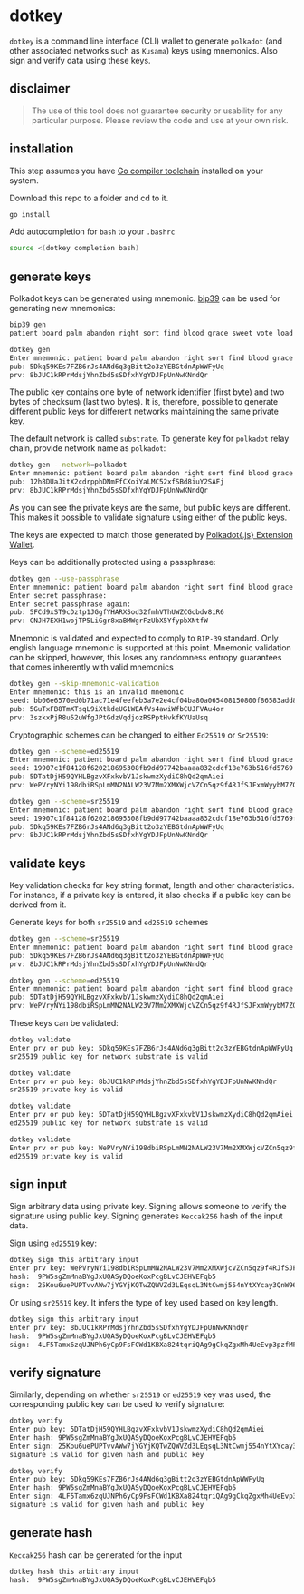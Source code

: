 # dotkey
`dotkey` is a command line interface (CLI) wallet to generate
`polkadot` (and other associated networks such as `Kusama`) keys
using mnemonics. Also sign and verify data using these keys.

## disclaimer
> The use of this tool does not guarantee security or usability for any
> particular purpose. Please review the code and use at your own risk.

## installation
This step assumes you have [Go compiler toolchain](https://go.dev/dl/)
installed on your system.

Download this repo to a folder and cd to it.
```bash
go install
```
Add autocompletion for `bash` to your `.bashrc`
```bash
source <(dotkey completion bash)
```

## generate keys
Polkadot keys can be generated using mnemonic. [bip39](https://github.com/kubetrail/bip39)
can be used for generating new mnemonics:
```bash
bip39 gen
patient board palm abandon right sort find blood grace sweet vote load action bag trash calm burden glow phrase shoot frog vacant elegant tourist
```

```bash
dotkey gen
Enter mnemonic: patient board palm abandon right sort find blood grace sweet vote load action bag trash calm burden glow phrase shoot frog vacant elegant tourist
pub: 5Dkq59KEs7FZB6rJs4ANd6q3gBitt2o3zYEBGtdnApWWFyUq
prv: 8bJUC1kRPrMdsjYhnZbd5sSDfxhYgYDJFpUnNwKNndQr
```

The public key contains one byte of network identifier (first byte) and two bytes of checksum
(last two bytes). It is, therefore, possible to generate different public keys for different
networks maintaining the same private key.

The default network is called `substrate`. To generate key for `polkadot` relay chain,
provide network name as `polkadot`:

```bash
dotkey gen --network=polkadot
Enter mnemonic: patient board palm abandon right sort find blood grace sweet vote load action bag trash calm burden glow phrase shoot frog vacant elegant tourist
pub: 12h8DUaJitX2cdrpphDNmFfCXoiYaLMC52xfSBd8iuY2SAFj
prv: 8bJUC1kRPrMdsjYhnZbd5sSDfxhYgYDJFpUnNwKNndQr
```

As you can see the private keys are the same, but public keys are different. This makes it
possible to validate signature using either of the public keys.

The keys are expected to match those generated by [Polkadot{.js} Extension Wallet](https://polkadot.js.org/extension/).

Keys can be additionally protected using a passphrase:
```bash
dotkey gen --use-passphrase 
Enter mnemonic: patient board palm abandon right sort find blood grace sweet vote load action bag trash calm burden glow phrase shoot frog vacant elegant tourist
Enter secret passphrase: 
Enter secret passphrase again: 
pub: 5FCd9xST9cDztp1JGgfYHARXSod32fmhVThUWZCGobdv8iR6
prv: CNJH7EXH1wojTP5LiGgr8xaBMWgrFzUbX5YfypbXNtfW
```

Mnemonic is validated and expected to comply to `BIP-39` standard. Only
english language mnemonic is supported at this point. Mnemonic validation
can be skipped, however, this loses any randomness entropy guarantees that
comes inherently with valid mnemonics

```bash
dotkey gen --skip-mnemonic-validation
Enter mnemonic: this is an invalid mnemonic
seed: bb06e6570ed0b71ac71e4feefeb3a7e2e4cf04ba80a065408150800f86583add8d7ba2ed117444a00f95ca8966ea2e7ff5c8a84b0f5b35a43388d76f0eca043f
pub: 5GuTxFB8TmXTsqL9iXtkdeUG1WEAfVs4awiWfbCUJFVAu4or
prv: 3szkxPjR8u52uWfgJPtGdzVqdjozRSPptHvkfKYUaUsq
```

Cryptographic schemes can be changed to either `Ed25519` or `Sr25519`:
```bash
dotkey gen --scheme=ed25519
Enter mnemonic: patient board palm abandon right sort find blood grace sweet vote load action bag trash calm burden glow phrase shoot frog vacant elegant tourist
seed: 19907c1f84128f620218695308fb9dd97742baaaa832cdcf18e763b516fd5769
pub: 5DTatDjH59QYHLBgzvXFxkvbV1JskwmzXydiC8hQd2qmAiei
prv: WePVryNYi198dbiRSpLmMN2NALW23V7Mm2XMXWjcVZCn5qz9f4RJfSJFxmWyybM7ZQDJL1xTsNodZVMBETSNCy9

dotkey gen --scheme=sr25519
Enter mnemonic: patient board palm abandon right sort find blood grace sweet vote load action bag trash calm burden glow phrase shoot frog vacant elegant tourist
seed: 19907c1f84128f620218695308fb9dd97742baaaa832cdcf18e763b516fd5769fce6f5b16c2790d12153a5867aa4f1b3ccfddf2499183a68b2d855a18502be04
pub: 5Dkq59KEs7FZB6rJs4ANd6q3gBitt2o3zYEBGtdnApWWFyUq
prv: 8bJUC1kRPrMdsjYhnZbd5sSDfxhYgYDJFpUnNwKNndQr
```
## validate keys
Key validation checks for key string format, length and other characteristics.
For instance, if a private key is entered, it also checks if a public key
can be derived from it.

Generate keys for both `sr25519` and `ed25519` schemes
```bash
dotkey gen --scheme=sr25519
Enter mnemonic: patient board palm abandon right sort find blood grace sweet vote load action bag trash calm burden glow phrase shoot frog vacant elegant tourist
pub: 5Dkq59KEs7FZB6rJs4ANd6q3gBitt2o3zYEBGtdnApWWFyUq
prv: 8bJUC1kRPrMdsjYhnZbd5sSDfxhYgYDJFpUnNwKNndQr

dotkey gen --scheme=ed25519
Enter mnemonic: patient board palm abandon right sort find blood grace sweet vote load action bag trash calm burden glow phrase shoot frog vacant elegant tourist
pub: 5DTatDjH59QYHLBgzvXFxkvbV1JskwmzXydiC8hQd2qmAiei
prv: WePVryNYi198dbiRSpLmMN2NALW23V7Mm2XMXWjcVZCn5qz9f4RJfSJFxmWyybM7ZQDJL1xTsNodZVMBETSNCy9
```

These keys can be validated:
```bash
dotkey validate 
Enter prv or pub key: 5Dkq59KEs7FZB6rJs4ANd6q3gBitt2o3zYEBGtdnApWWFyUq
sr25519 public key for network substrate is valid

dotkey validate 
Enter prv or pub key: 8bJUC1kRPrMdsjYhnZbd5sSDfxhYgYDJFpUnNwKNndQr
sr25519 private key is valid

dotkey validate 
Enter prv or pub key: 5DTatDjH59QYHLBgzvXFxkvbV1JskwmzXydiC8hQd2qmAiei
ed25519 public key for network substrate is valid

dotkey validate 
Enter prv or pub key: WePVryNYi198dbiRSpLmMN2NALW23V7Mm2XMXWjcVZCn5qz9f4RJfSJFxmWyybM7ZQDJL1xTsNodZVMBETSNCy9
ed25519 private key is valid
```

## sign input
Sign arbitrary data using private key. Signing allows someone to verify the signature using 
public key. Signing generates `Keccak256` hash of the input data.

Sign using `ed25519` key:
```bash
dotkey sign this arbitrary input
Enter prv key: WePVryNYi198dbiRSpLmMN2NALW23V7Mm2XMXWjcVZCn5qz9f4RJfSJFxmWyybM7ZQDJL1xTsNodZVMBETSNCy9
hash:  9PW5sgZmMnaBYgJxUQASyDQoeKoxPcgBLvCJEHVEFqb5
sign:  25Kou6uePUPTvvAWw7jYGYjKQTwZQWVZd3LEqsqL3NtCwmj554nYtXYcay3QnW96gmQLLHuGUoXScL8Zy9hJU8pP
```

Or using `sr25519` key. It infers the type of key used based on key length.
```bash
dotkey sign this arbitrary input
Enter prv key: 8bJUC1kRPrMdsjYhnZbd5sSDfxhYgYDJFpUnNwKNndQr
hash:  9PW5sgZmMnaBYgJxUQASyDQoeKoxPcgBLvCJEHVEFqb5
sign:  4LF5Tamx6zqUJNPh6yCp9FsFCWd1KBXa824tqriQAg9gCkqZgxMh4UeEvp3pzfMFiLKMgRYYPLVkNZgGSV9MRw7N
```

## verify signature
Similarly, depending on whether `sr25519` or `ed25519` key was used, the corresponding public key
can be used to verify signature:

```bash
dotkey verify 
Enter pub key: 5DTatDjH59QYHLBgzvXFxkvbV1JskwmzXydiC8hQd2qmAiei
Enter hash: 9PW5sgZmMnaBYgJxUQASyDQoeKoxPcgBLvCJEHVEFqb5
Enter sign: 25Kou6uePUPTvvAWw7jYGYjKQTwZQWVZd3LEqsqL3NtCwmj554nYtXYcay3QnW96gmQLLHuGUoXScL8Zy9hJU8pP
signature is valid for given hash and public key
```

```bash
dotkey verify 
Enter pub key: 5Dkq59KEs7FZB6rJs4ANd6q3gBitt2o3zYEBGtdnApWWFyUq
Enter hash: 9PW5sgZmMnaBYgJxUQASyDQoeKoxPcgBLvCJEHVEFqb5
Enter sign: 4LF5Tamx6zqUJNPh6yCp9FsFCWd1KBXa824tqriQAg9gCkqZgxMh4UeEvp3pzfMFiLKMgRYYPLVkNZgGSV9MRw7N
signature is valid for given hash and public key
```

## generate hash
`Keccak256` hash can be generated for the input
```bash
dotkey hash this arbitrary input
hash:  9PW5sgZmMnaBYgJxUQASyDQoeKoxPcgBLvCJEHVEFqb5
```
